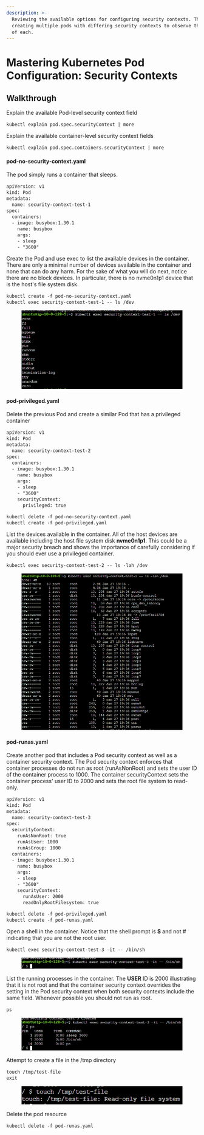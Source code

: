 ```yaml
---
description: >-
  Reviewing the available options for configuring security contexts. Then
  creating multiple pods with differing security contexts to observe the effects
  of each.
---
```


# Mastering Kubernetes Pod Configuration: Security Contexts

## Walkthrough

Explain the available Pod-level security context field

```
kubectl explain pod.spec.securityContext | more
```

Explain the available container-level security context fields

```
kubectl explain pod.spec.containers.securityContext | more
```



#### pod-no-security-context.yaml

The pod simply runs a container that sleeps.

```
apiVersion: v1
kind: Pod
metadata:
  name: security-context-test-1
spec:
  containers:
  - image: busybox:1.30.1
    name: busybox
    args:
    - sleep
    - "3600"
```

Create the Pod and use exec to list the available devices in the container. There are only a minimal number of devices available in the container and none that can do any harm. For the sake of what you will do next, notice there are no block devices. In particular, there is no nvme0n1p1 device that is the host's file system disk.

```
kubectl create -f pod-no-security-context.yaml
kubectl exec security-context-test-1 -- ls /dev
```

<figure><img src="../../../.gitbook/assets/image (1) (2).png" alt=""><figcaption></figcaption></figure>

#### pod-privileged.yaml

Delete the previous Pod and create a similar Pod that has a privileged container

```
apiVersion: v1
kind: Pod
metadata:
  name: security-context-test-2
spec:
  containers:
  - image: busybox:1.30.1
    name: busybox
    args:
    - sleep
    - "3600"
    securityContext:
      privileged: true
```

```
kubectl delete -f pod-no-security-context.yaml
kubectl create -f pod-privileged.yaml
```

List the devices available in the container. All of the host devices are available including the host file system disk **nvme0n1p1**. This could be a major security breach and shows the importance of carefully considering if you should ever use a privileged container.

```
kubectl exec security-context-test-2 -- ls -lah /dev
```

<figure><img src="../../../.gitbook/assets/image (12) (2).png" alt=""><figcaption></figcaption></figure>

#### pod-runas.yaml

Create another pod that includes a Pod security context as well as a container security context. The Pod security context enforces that container processes do not run as root (runAsNonRoot) and sets the user ID of the container process to 1000. The container securityContext sets the container process' user ID to 2000 and sets the root file system to read-only.

```
apiVersion: v1
kind: Pod
metadata:
  name: security-context-test-3
spec:
  securityContext:
    runAsNonRoot: true
    runAsUser: 1000
    runAsGroup: 1000
  containers:
  - image: busybox:1.30.1
    name: busybox
    args:
    - sleep
    - "3600"
    securityContext:
      runAsUser: 2000
      readOnlyRootFilesystem: true
```

```
kubectl delete -f pod-privileged.yaml
kubectl create -f pod-runas.yaml
```

Open a shell in the container. Notice that the shell prompt is **$** and not # indicating that you are not the root user.

```
kubectl exec security-context-test-3 -it -- /bin/sh
```

<figure><img src="../../../.gitbook/assets/image (11) (2).png" alt=""><figcaption></figcaption></figure>

List the running processes in the container. The **USER** ID is 2000 illustrating that it is not root and that the container security context overrides the setting in the Pod security context when both security contexts include the same field. Whenever possible you should not run as root.

```
ps
```

<figure><img src="../../../.gitbook/assets/image (3) (3) (1).png" alt=""><figcaption></figcaption></figure>

Attempt to create a file in the /tmp directory

```
touch /tmp/test-file
exit
```

<figure><img src="../../../.gitbook/assets/image (8).png" alt=""><figcaption></figcaption></figure>

Delete the pod resource

```
kubectl delete -f pod-runas.yaml
```
